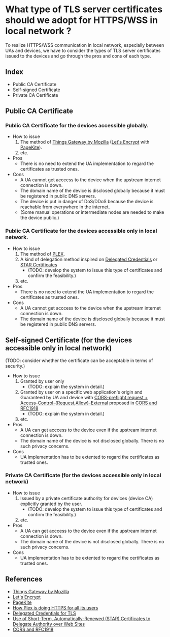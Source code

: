 # What type of TLS server certificates should we adopt for HTTPS/WSS in local network ?

To realize HTTPS/WSS communication in local network, especially between UAs and devices, we have to consider the types of TLS server certificates issued to the devices and go through the pros and cons of each type.

## Index
- Public CA Certificate
- Self-signed Certificate
- Private CA Certificate
 
## Public CA Certificate

### Public CA Certificate for the devices accessible globally.

- How to issue
    1. The method of [Things Gateway by Mozilla](http://iot.mozilla.org/gateway/) ([Let's Encrypt](https://letsencrypt.org/) with [PageKite](https://pagekite.net/)).
    1. etc.
- Pros
    - There is no need to extend the UA implementation to regard the certificates as trusted ones.
- Cons
    - A UA cannot get acccess to the device when the upstream internet connection is down.
    - The domain name of the device is disclosed globally because it must be registered in public DNS servers.
    - The device is put in danger of DoS/DDoS because the device is reachable from everywhere in the internet.
    - (Some manual operations or intermediate nodes are needed to make the device public.)

### Public CA Certificate for the devices accessible only in local network.

- How to issue
    1. The method of [PLEX](https://blog.filippo.io/how-plex-is-doing-https-for-all-its-users/).
    1. A kind of delegation method inspired on [Delegated Credentials](https://tools.ietf.org/html/draft-rescorla-tls-subcerts-00) or [STAR Certificates](https://tools.ietf.org/html/draft-ietf-acme-star-01)
        - (TODO: develop the system to issue this type of certificates and confirm the feasibility.)
    1. etc.
- Pros
    - There is no need to extend the UA implementation to regard the certificates as trusted ones.
- Cons
    - A UA cannot get acccess to the device when the upstream internet connection is down.
    - The domain name of the device is disclosed globally because it must be registered in public DNS servers.

## Self-signed Certificate (for the devices accessible only in local network)

(TODO: consider whether the certificate can be acceptable in terms of security.)

- How to issue
    1. Granted by user only
        - (TODO: explain the system in detail.)
    1. Granted by user on a specific web application's origin and Guaranteed by UA and device with [CORS-preflight request + Access-Control-{Request,Allow}-External](https://wicg.github.io/cors-rfc1918/#headers) proposed in [CORS and RFC1918](https://wicg.github.io/cors-rfc1918/)
        - (TODO: explain the system in detail.)
    1. etc.
- Pros
    - A UA can get acccess to the device even if the upstream internet connection is down.
    - The domain name of the device is not disclosed globally. There is no such privacy concerns.
- Cons
    - UA implementation has to be extented to regard the certificates as trusted ones.

### Private CA Certificate (for the devices accessible only in local network)

- How to issue
    1. Issued by a private certificate authority for devices (device CA) explicitly granted by the user.
        - (TODO: develop the system to issue this type of certificates and confirm the feasibility.)
    1. etc.
- Pros
    - A UA can get acccess to the device even if the upstream internet connection is down.
    - The domain name of the device is not disclosed globally. There is no such privacy concerns.
- Cons
    - UA implementation has to be extented to regard the certificates as trusted ones.

## References

- [Things Gateway by Mozilla](http://iot.mozilla.org/gateway/)
- [Let's Encrypt](https://letsencrypt.org/)
- [PageKite](https://pagekite.net/)
- [How Plex is doing HTTPS for all its users](https://blog.filippo.io/how-plex-is-doing-https-for-all-its-users/)
- [Delegated Credentials for TLS](https://tools.ietf.org/html/draft-rescorla-tls-subcerts-00)
- [Use of Short-Term, Automatically-Renewed (STAR) Certificates to Delegate Authority over Web Sites](https://tools.ietf.org/html/draft-ietf-acme-star-00)
- [CORS and RFC1918](https://wicg.github.io/cors-rfc1918/)
